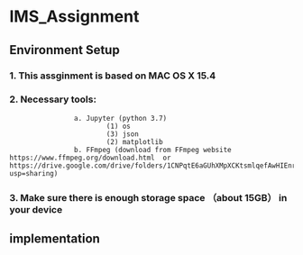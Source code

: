 # IMS_Assignment

## Environment Setup
### 1. This assginment is based on MAC OS X 15.4
### 2. Necessary tools:
                    a. Jupyter (python 3.7)
                            (1) os
                            (3) json
                            (2) matplotlib
                    b. FFmpeg (download from FFmpeg website https://www.ffmpeg.org/download.html  or                                                 https://drive.google.com/drive/folders/1CNPqtE6aGUhXMpXCKtsmlqefAwHIEnrH?usp=sharing)
### 3. Make sure there is enough storage space （about 15GB） in your device  

## implementation
